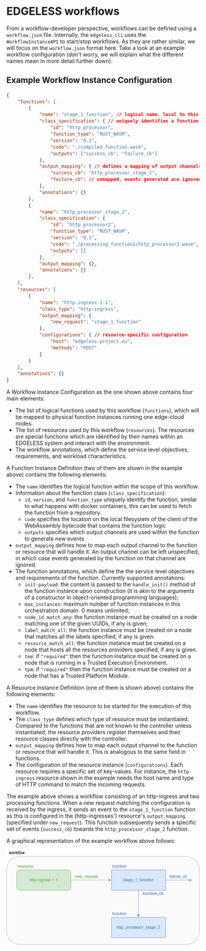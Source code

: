 # EDGELESS workflows

From a workflow-developer perspective, workflows can be defined using a
`workflow.json` file. Internally, the `edgeless_cli` uses the
`WorkflowInstanceAPI` to start/stop workflows. As they are rather similar, we
will focus on the `workflow.json` format here. Take a look at an example
workflow configuration (don't worry, we will explain what the different names
mean in more detail further down).

## Example Workflow Instance Configuration

```json
{
    "functions": [
        {
            "name": "stage_1_function", // logical name, local to this workflow
            "class_specification": { // uniquely identifies a function
                "id": "http_processor",
                "function_type": "RUST_WASM",
                "version": "0.1",
                "code": "./compiled_function.wasm",
                "outputs": ["success_cb", "failure_cb"] 
            },
            "output_mapping": { // defines a mapping of output channels to logical names of functions/resources in this workflow
                "success_cb": "http_processor_stage_2",
                "failure_cb": // unmapped, events generated are ignored
            },
            "annotations": {}
        },
        {
            "name": "http_processor_stage_2",
            "class_specification": {
                "id": "http_processor2",
                "function_type": "RUST_WASM",
                "version": "0.1",
                "code": "./processing_function2/http_processor2.wasm",
                "outputs": []
            },
            "output_mapping": {},
            "annotations": {}
        },
    ],
    "resources": [
        {
            "name": "http-ingress-1-1",
            "class_type": "http-ingress",
            "output_mapping": {
                "new_request": "stage_1_function" 
            },
            "configurations": { // resource-specific configuration
                "host": "edgeless-project.eu",
                "methods": "POST"
            }
        }
    ],
    "annotations": {}
}
```

A Workflow Instance Configuration as the one shown above contains four main
elements:

* The list of logical functions used by this workflow (`functions`), which 
  will be mapped to physical function instances running one edge-cloud nodes.
* The list of resources used by this workflow (`resources`). The resources 
  are special functions which are identified by their names within an 
  EDGELESS system and interact with the environment.
* The workflow annotations, which define the service level objectives, 
  requirements, and workload characteristics.

A Function Instance Definition (two of them are shown in the example above)
contains the following elements:

* The `name` identifies the logical function within the scope of this
  workflow.
* Information about the function class (`class_specification`):
    * `id`, `version`, and `function_type` uniquely identify the function,
      similar to what happens with docker containers, this can be used to
      fetch the function from a repository.
    * `code` specifies the location on the local filesystem
      of the client of the WebAssembly bytecode that contains the function
      logic
    * `outputs` specifies which output channels are used within the function
      to generate new events
* `output_mapping` defines how to map each output channel to the function
  or resource that will handle it. An output channel can be left unspecified,
  in which case events generated by the function on that channel are ignored.
* The function annotations, which define the the service level objectives 
  and requirements of the function. Currently supported annotations:
  * `init-payload`: the content is passed to the `handle_init()` method of the
  function instance upon construction (it is akin to the arguments of a
  constructor in object-oriented programming languages);
  * `max_instances`: maximum number of function instances in this orchestration
  domain. 0 means unlimited;
  * `node_id_match_any`: the function instance must be created on a node
  matching one of the given UUIDs, if any is given;
  * `label_match_all`: the function instance must be created on a node that
  matches all the labels specified, if any is given.
  * `resource_match_all`: the function instance must be created on a node that
  hosts all the resources providers specified, if any is given.
  * `tee`: if `"required"` then the function instance must be created on a node
  that is running in a Trusted Execution Environment.
  * `tpm`: if `"required"` then the function instance must be created on a node
  that has a Trusted Platform Module.

A Resource Instance Definition (one of them is shown above) contains the
following elements:

* The `name` identifies the resource to be started for the execution of
  this workflow.
* The `class_type` defines which type of resource must be instantiated.
  Compared to the functions that are not known to the controller unless
  instantiated, the resource providers register themselves and their resource
  classes directly with the controller.
* `output_mapping` defines how to map each output channel to the function
  or resource that will handle it. This is analogous to the same field
  in functions.
* The configuration of the resource instance (`configurations`). Each
  resource requires a specific set of key-values. For instance, the
  `http-ingress` resource shown in the example needs the host name
  and type of HTTP command to match the incoming requests.

The example above shows a workflow consisting of an http-ingress and two
processing functions.
When a new request matching the configuration is received
by the ingress, it sends an event to the `stage_1_function` function as
this is configured in the (http-ingresses') resource's
`output_mapping` (specified under `new_request`). This function
subsequently sends a specific set of events (`success_cb`) towards the
`http_processor_stage_2` function.

A graphical representation of the example workflow above follows:

![](workflow-example.png)